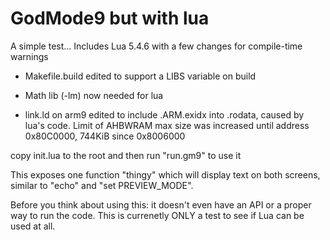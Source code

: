 # GodMode9 but with lua

A simple test... Includes Lua 5.4.6 with a few changes for compile-time warnings

* Makefile.build edited to support a LIBS variable on build

* Math lib (-lm) now needed for lua

* link.ld on arm9 edited to include .ARM.exidx into .rodata, caused by lua's code. Limit of AHBWRAM max size was increased until address 0x80C0000, 744KiB since 0x8006000

copy init.lua to the root and then run "run.gm9" to use it

This exposes one function "thingy" which will display text on both screens, similar to "echo" and "set PREVIEW\_MODE".

Before you think about using this: it doesn't even have an API or a proper way to run the code. This is currenetly ONLY a test to see if Lua can be used at all.
